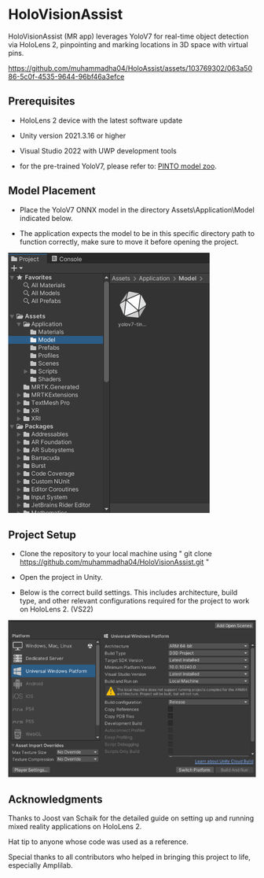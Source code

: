 # HoloVisionAssist
HoloVisionAssist (MR app) leverages YoloV7 for real-time object detection via HoloLens 2, pinpointing and marking locations in 3D space with virtual pins.

https://github.com/muhammadha04/HoloAssist/assets/103769302/063a5086-5c0f-4535-9644-96bf46a3efce


## Prerequisites
+ HoloLens 2 device with the latest software update

+ Unity version 2021.3.16 or higher

+ Visual Studio 2022 with UWP development tools

+ for the pre-trained YoloV7, please refer to: [PINTO model zoo](https://github.com/PINTO0309/PINTO_model_zoo).

## Model Placement

+ Place the YoloV7 ONNX model in the directory Assets\Application\Model indicated below.

- The application expects the model to be in this specific directory path to function correctly, make sure to move it before opening the project.

![image](https://github.com/muhammadha04/HoloAssist/blob/master/Screenshot_3.png)

## Project Setup
+ Clone the repository to your local machine using " git clone https://github.com/muhammadha04/HoloVisionAssist.git "

+ Open the project in Unity.

+ Below is the correct build settings. This includes architecture, build type, and other relevant configurations required for the project to work on HoloLens 2. (VS22)

![image](https://github.com/muhammadha04/HoloAssist/blob/master/Screenshot_2.png)




## Acknowledgments
Thanks to Joost van Schaik for the detailed guide on setting up and running mixed reality applications on HoloLens 2.

Hat tip to anyone whose code was used as a reference.

Special thanks to all contributors who helped in bringing this project to life, especially Amplilab.
